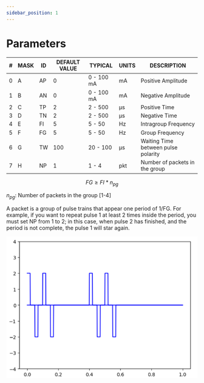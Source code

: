 ```yaml
---
sidebar_position: 1
---
```


# Parameters

| #   | MASK | ID  | DEFAULT VALUE | TYPICAL    | UNITS | DESCRIPTION                         |
| --- | ---- | --- | ------------- | ---------- | ----- | ----------------------------------- |
| 0   | A    | AP  | 0             | 0 - 100 mA | mA    | Positive Amplitude                  |
| 1   | B    | AN  | 0             | 0 - 100 mA | mA    | Negative Amplitude                  |
| 2   | C    | TP  | 2             | 2 - 500    | μs    | Positive Time                       |
| 3   | D    | TN  | 2             | 2 - 500    | μs    | Negative Time                       |
| 4   | E    | FI  | 5             | 5 - 50     | Hz    | Intragroup Frequency                |
| 5   | F    | FG  | 5             | 5 - 50     | Hz    | Group Frequency                     |
| 6   | G    | TW  | 100           | 20 - 100   | μs    | Waiting Time between pulse polarity |
| 7   | H    | NP  | 1             | 1 - 4      | pkt   | Number of packets in the group      |

$$
FG \ge FI * n_{pg}
$$

$n_{pg}$: Number of packets in the group [1-4]

A packet is a group of pulse trains that appear one period of 1/FG. For example, if you want to repeat pulse 1 at least 2 times inside the period, you must set NP from 1 to 2; in this case, when pulse 2 has finished, and the period is not complete, the pulse 1 will star again.

![Pulse Trains example](pulse-trains.png)
